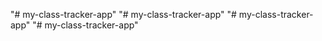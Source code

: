 "# my-class-tracker-app" 
"# my-class-tracker-app" 
"# my-class-tracker-app" 
"# my-class-tracker-app" 
